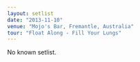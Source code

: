 ```yaml
---
layout: setlist
date: "2013-11-10"
venue: "Mojo's Bar, Fremantle, Australia"
tour: "Float Along - Fill Your Lungs"
---
```



No known setlist.
